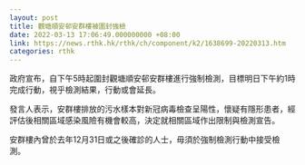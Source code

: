 ```yaml
---
layout: post
title: 觀塘順安邨安群樓被圍封強檢
date: 2022-03-13 17:06:49.000000000 +08:00
link: https://news.rthk.hk/rthk/ch/component/k2/1638699-20220313.htm
categories: rthk
---
```


政府宣布，自下午5時起圍封觀塘順安邨安群樓進行強制檢測，目標明日下午約1時完成行動，視乎檢測結果，行動或會延長。
 
發言人表示，安群樓排放的污水樣本對新冠病毒檢查呈陽性，懷疑有隱形患者，經評估後相關區域感染風險有機會較高，決定就相關區域作出限制與檢測宣告。

安群樓內曾於去年12月31日或之後確診的人士，毋須於強制檢測行動中接受檢測。
